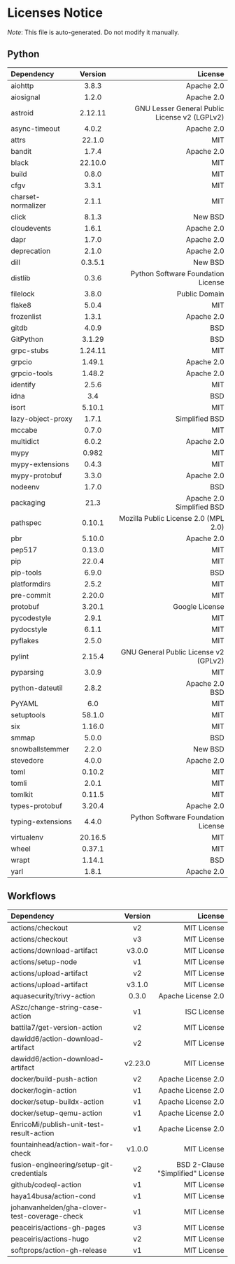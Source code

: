 # Licenses Notice
*Note*: This file is auto-generated. Do not modify it manually.
## Python
| Dependency | Version | License |
|:-----------|:-------:|--------:|
|aiohttp|3.8.3|Apache 2.0|
|aiosignal|1.2.0|Apache 2.0|
|astroid|2.12.11|GNU Lesser General Public License v2 (LGPLv2)|
|async-timeout|4.0.2|Apache 2.0|
|attrs|22.1.0|MIT|
|bandit|1.7.4|Apache 2.0|
|black|22.10.0|MIT|
|build|0.8.0|MIT|
|cfgv|3.3.1|MIT|
|charset-normalizer|2.1.1|MIT|
|click|8.1.3|New BSD|
|cloudevents|1.6.1|Apache 2.0|
|dapr|1.7.0|Apache 2.0|
|deprecation|2.1.0|Apache 2.0|
|dill|0.3.5.1|New BSD|
|distlib|0.3.6|Python Software Foundation License|
|filelock|3.8.0|Public Domain|
|flake8|5.0.4|MIT|
|frozenlist|1.3.1|Apache 2.0|
|gitdb|4.0.9|BSD|
|GitPython|3.1.29|BSD|
|grpc-stubs|1.24.11|MIT|
|grpcio|1.49.1|Apache 2.0|
|grpcio-tools|1.48.2|Apache 2.0|
|identify|2.5.6|MIT|
|idna|3.4|BSD|
|isort|5.10.1|MIT|
|lazy-object-proxy|1.7.1|Simplified BSD|
|mccabe|0.7.0|MIT|
|multidict|6.0.2|Apache 2.0|
|mypy|0.982|MIT|
|mypy-extensions|0.4.3|MIT|
|mypy-protobuf|3.3.0|Apache 2.0|
|nodeenv|1.7.0|BSD|
|packaging|21.3|Apache 2.0<br/>Simplified BSD|
|pathspec|0.10.1|Mozilla Public License 2.0 (MPL 2.0)|
|pbr|5.10.0|Apache 2.0|
|pep517|0.13.0|MIT|
|pip|22.0.4|MIT|
|pip-tools|6.9.0|BSD|
|platformdirs|2.5.2|MIT|
|pre-commit|2.20.0|MIT|
|protobuf|3.20.1|Google License|
|pycodestyle|2.9.1|MIT|
|pydocstyle|6.1.1|MIT|
|pyflakes|2.5.0|MIT|
|pylint|2.15.4|GNU General Public License v2 (GPLv2)|
|pyparsing|3.0.9|MIT|
|python-dateutil|2.8.2|Apache 2.0<br/>BSD|
|PyYAML|6.0|MIT|
|setuptools|58.1.0|MIT|
|six|1.16.0|MIT|
|smmap|5.0.0|BSD|
|snowballstemmer|2.2.0|New BSD|
|stevedore|4.0.0|Apache 2.0|
|toml|0.10.2|MIT|
|tomli|2.0.1|MIT|
|tomlkit|0.11.5|MIT|
|types-protobuf|3.20.4|Apache 2.0|
|typing-extensions|4.4.0|Python Software Foundation License|
|virtualenv|20.16.5|MIT|
|wheel|0.37.1|MIT|
|wrapt|1.14.1|BSD|
|yarl|1.8.1|Apache 2.0|
## Workflows
| Dependency | Version | License |
|:-----------|:-------:|--------:|
|actions/checkout|v2|MIT License|
|actions/checkout|v3|MIT License|
|actions/download-artifact|v3.0.0|MIT License|
|actions/setup-node|v1|MIT License|
|actions/upload-artifact|v2|MIT License|
|actions/upload-artifact|v3.1.0|MIT License|
|aquasecurity/trivy-action|0.3.0|Apache License 2.0|
|ASzc/change-string-case-action|v1|ISC License|
|battila7/get-version-action|v2|MIT License|
|dawidd6/action-download-artifact|v2|MIT License|
|dawidd6/action-download-artifact|v2.23.0|MIT License|
|docker/build-push-action|v2|Apache License 2.0|
|docker/login-action|v1|Apache License 2.0|
|docker/setup-buildx-action|v1|Apache License 2.0|
|docker/setup-qemu-action|v1|Apache License 2.0|
|EnricoMi/publish-unit-test-result-action|v1|Apache License 2.0|
|fountainhead/action-wait-for-check|v1.0.0|MIT License|
|fusion-engineering/setup-git-credentials|v2|BSD 2-Clause "Simplified" License|
|github/codeql-action|v1|MIT License|
|haya14busa/action-cond|v1|MIT License|
|johanvanhelden/gha-clover-test-coverage-check|v1|MIT License|
|peaceiris/actions-gh-pages|v3|MIT License|
|peaceiris/actions-hugo|v2|MIT License|
|softprops/action-gh-release|v1|MIT License|
